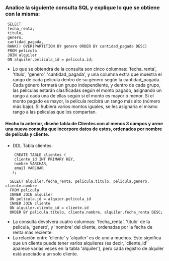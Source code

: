 ### Analice la siguiente consulta SQL y explique lo que se obtiene con la misma:

   ~~~
    SELECT
    fecha_renta,
    titulo,
    genero,
    cantidad_pagada,
    RANK() OVER(PARTITION BY genero ORDER BY cantidad_pagada DESC)
    FROM pelicula
    JOIN alquiler
    ON alquiler.pelicula_id = pelicula.id;
   ~~~

- Lo que se obtendrá de la consulta son cinco columnas: 'fecha_renta', 'titulo', 'genero', 'cantidad_pagada', y una columna extra que muestra el rango de cada película dentro de su género según la cantidad_pagada. Cada género formará un grupo independiente, y dentro de cada grupo, las películas estarán clasificadas según el monto pagado, asignando un rango a cada una de ellas según si el monto es mayor o menor. Si el monto pagado es mayor, la película recibirá un rango más alto (número más bajo). Si hubiera varios montos iguales, se les asignaría el mismo rango a las películas que los compartan.

#### Hecho lo anterior, diseñe tabla de Clientes con al menos 3 campos y arme una nueva consulta que incorpore datos de estos, ordenados por nombre de película y cliente.

- DDL Tabla clientes:
~~~
    CREATE TABLE clientes (
	cliente_id INT PRIMARY KEY,
	nombre VARCHAR,
	email VARCHAR
   );
~~~
~~~
  SELECT alquiler.fecha_renta, pelicula.titulo, pelicula.genero, cliente.nombre
  FROM pelicula
  INNER JOIN alquiler
  ON pelicula.id = alquier.pelicula_id
  INNER JOIN cliente
  ON alquiler.cliente_id = cliente.id
  ORDER BY pelicula.titulo, cliente.nombre, alquiler.fecha_renta DESC;
~~~
- La consulta devolverá cuatro columnas: 'fecha_renta', 'titulo' de la película, 'genero', y 'nombre' del cliente, ordenadas por la fecha de renta más reciente.
- La relación entre 'cliente' y 'alquiler' es de uno a muchos. Esto significa que un cliente puede tener varios alquileres (es decir, 'cliente_id' aparece varias veces en la tabla 'alquiler'), pero cada registro de alquiler está asociado a un solo cliente.

